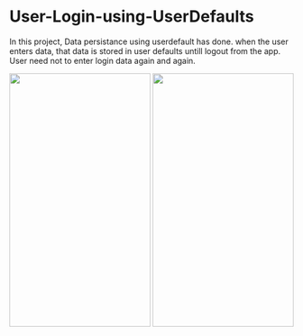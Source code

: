 # User-Login-using-UserDefaults

In this project, Data persistance using userdefault has done.
when the user enters data, that data is stored in user defaults untill logout from the app.
User need not to enter login data again and again.


<p align = "center">
 <img src="https://user-images.githubusercontent.com/88314161/129313546-4eb701fc-7ff3-4308-8228-1093f964a755.png" width="250" height="450" />
  <img src="https://user-images.githubusercontent.com/88314161/129470559-c09e9a8b-9d99-4b51-9fa2-53ae88d20728.png" width="250" height="450" />
 



